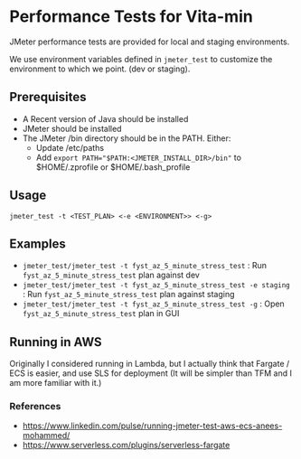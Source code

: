 # Performance Tests for Vita-min

JMeter performance tests are provided for local and staging environments.

We use environment variables defined in `jmeter_test` to customize the environment to which we
point. (dev or staging).

## Prerequisites

 * A Recent version of Java should be installed
 * JMeter should be installed
 * The JMeter /bin directory should be in the PATH. Either:
    * Update /etc/paths
    * Add `export PATH="$PATH:<JMETER_INSTALL_DIR>/bin"` to $HOME/.zprofile or $HOME/.bash_profile

## Usage

`jmeter_test -t <TEST_PLAN> <-e <ENVIRONMENT>> <-g>`

## Examples

 * `jmeter_test/jmeter_test -t fyst_az_5_minute_stress_test` : Run `fyst_az_5_minute_stress_test` plan against dev
 * `jmeter_test/jmeter_test -t fyst_az_5_minute_stress_test -e staging` : Run `fyst_az_5_minute_stress_test` plan against staging
 * `jmeter_test/jmeter_test -t fyst_az_5_minute_stress_test -g` : Open `fyst_az_5_minute_stress_test` plan in GUI


## Running in AWS

Originally I considered running in Lambda, but I actually think that Fargate / ECS is easier,
and use SLS for deployment (It will be simpler than TFM and I am more familiar with it.)

### References

 * https://www.linkedin.com/pulse/running-jmeter-test-aws-ecs-anees-mohammed/
 * https://www.serverless.com/plugins/serverless-fargate

